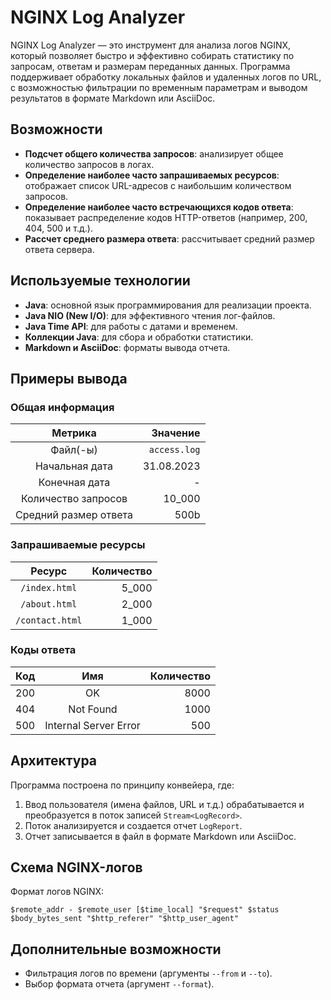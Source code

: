 # NGINX Log Analyzer

NGINX Log Analyzer — это инструмент для анализа логов NGINX, который позволяет быстро и эффективно собирать статистику по запросам, ответам и размерам переданных данных. Программа поддерживает обработку локальных файлов и удаленных логов по URL, с возможностью фильтрации по временным параметрам и выводом результатов в формате Markdown или AsciiDoc.

## Возможности

- **Подсчет общего количества запросов**: анализирует общее количество запросов в логах.
- **Определение наиболее часто запрашиваемых ресурсов**: отображает список URL-адресов с наибольшим количеством запросов.
- **Определение наиболее часто встречающихся кодов ответа**: показывает распределение кодов HTTP-ответов (например, 200, 404, 500 и т.д.).
- **Рассчет среднего размера ответа**: рассчитывает средний размер ответа сервера.

## Используемые технологии

- **Java**: основной язык программирования для реализации проекта.
- **Java NIO (New I/O)**: для эффективного чтения лог-файлов.
- **Java Time API**: для работы с датами и временем.
- **Коллекции Java**: для сбора и обработки статистики.
- **Markdown и AsciiDoc**: форматы вывода отчета.


## Примеры вывода

### Общая информация

|        Метрика        |     Значение |
|:---------------------:|-------------:|
|       Файл(-ы)        | `access.log` |
|    Начальная дата     |   31.08.2023 |
|     Конечная дата     |            - |
|  Количество запросов  |       10_000 |
| Средний размер ответа |         500b |

### Запрашиваемые ресурсы

|     Ресурс      | Количество |
|:---------------:|-----------:|
|  `/index.html`  |      5_000 |
|  `/about.html`  |      2_000 |
| `/contact.html` |      1_000 |

### Коды ответа

| Код |          Имя          | Количество |
|:---:|:---------------------:|-----------:|
| 200 |          OK           |       8000 |
| 404 |       Not Found       |       1000 |
| 500 | Internal Server Error |        500 |

## Архитектура

Программа построена по принципу конвейера, где:

1. Ввод пользователя (имена файлов, URL и т.д.) обрабатывается и преобразуется в поток записей `Stream<LogRecord>`.
2. Поток анализируется и создается отчет `LogReport`.
3. Отчет записывается в файл в формате Markdown или AsciiDoc.

## Схема NGINX-логов

Формат логов NGINX:
```
$remote_addr - $remote_user [$time_local] "$request" $status $body_bytes_sent "$http_referer" "$http_user_agent"
```

## Дополнительные возможности

- Фильтрация логов по времени (аргументы `--from` и `--to`).
- Выбор формата отчета (аргумент `--format`).
